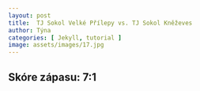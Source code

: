```yaml
---
layout: post
title:  TJ Sokol Velké Přílepy vs. TJ Sokol Kněževes
author: Týna
categories: [ Jekyll, tutorial ]
image: assets/images/17.jpg
---
```

## Skóre zápasu: 7:1

